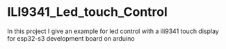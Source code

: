 # ILI9341_Led_touch_Control
In this project I give an  example for led control with a ili9341 touch display for esp32-s3 development board on arduino
